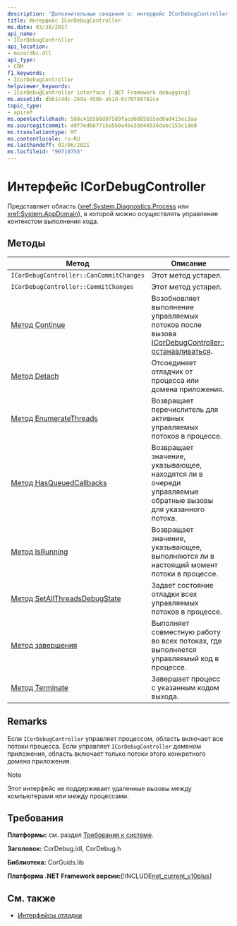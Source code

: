 ```yaml
---
description: 'Дополнительные сведения о: интерфейс ICorDebugController'
title: Интерфейс ICorDebugController
ms.date: 03/30/2017
api_name:
- ICorDebugController
api_location:
- mscordbi.dll
api_type:
- COM
f1_keywords:
- ICorDebugController
helpviewer_keywords:
- ICorDebugController interface [.NET Framework debugging]
ms.assetid: dbb1c4dc-269a-459b-ab1d-6c70788782ce
topic_type:
- apiref
ms.openlocfilehash: 588c41b5b8d87589facd6085655ed0ad415ec3aa
ms.sourcegitcommit: ddf7edb67715a5b9a45e3dd44536dabc153c1de0
ms.translationtype: MT
ms.contentlocale: ru-RU
ms.lasthandoff: 02/06/2021
ms.locfileid: "99710755"
---
```

# <a name="icordebugcontroller-interface"></a>Интерфейс ICorDebugController

Представляет область (<xref:System.Diagnostics.Process> или <xref:System.AppDomain>), в которой можно осуществлять управление контекстом выполнения кода.  
  
## <a name="methods"></a>Методы  
  
|Метод|Описание|  
|------------|-----------------|  
|`ICorDebugController::CanCommitChanges`|Этот метод устарел.|  
|`ICorDebugController::CommitChanges`|Этот метод устарел.|  
|[Метод Continue](icordebugcontroller-continue-method.md)|Возобновляет выполнение управляемых потоков после вызова [ICorDebugController:: останавливаться](icordebugcontroller-stop-method.md).|  
|[Метод Detach](icordebugcontroller-detach-method.md)|Отсоединяет отладчик от процесса или домена приложения.|  
|[Метод EnumerateThreads](icordebugcontroller-enumeratethreads-method.md)|Возвращает перечислитель для активных управляемых потоков в процессе.|  
|[Метод HasQueuedCallbacks](icordebugcontroller-hasqueuedcallbacks-method.md)|Возвращает значение, указывающее, находятся ли в очереди управляемые обратные вызовы для указанного потока.|  
|[Метод IsRunning](icordebugcontroller-isrunning-method.md)|Возвращает значение, указывающее, выполняются ли в настоящий момент потоки в процессе.|  
|[Метод SetAllThreadsDebugState](icordebugcontroller-setallthreadsdebugstate-method.md)|Задает состояние отладки всех управляемых потоков в процессе.|  
|[Метод завершения](icordebugcontroller-stop-method.md)|Выполняет совместную работу во всех потоках, где выполняется управляемый код в процессе.|  
|[Метод Terminate](icordebugcontroller-terminate-method.md)|Завершает процесс с указанным кодом выхода.|  
  
## <a name="remarks"></a>Remarks  

 Если `ICorDebugController` управляет процессом, область включает все потоки процесса. Если управляет `ICorDebugController` доменом приложения, область включает только потоки этого конкретного домена приложения.  
  
> [!NOTE]
> Этот интерфейс не поддерживает удаленные вызовы между компьютерами или между процессами.  
  
## <a name="requirements"></a>Требования  

 **Платформы:** см. раздел [Требования к системе](../../get-started/system-requirements.md).  
  
 **Заголовок:** CorDebug.idl, CorDebug.h  
  
 **Библиотека:** CorGuids.lib  
  
 **Платформа .NET Framework версии:**[!INCLUDE[net_current_v10plus](../../../../includes/net-current-v10plus-md.md)]  
  
## <a name="see-also"></a>См. также

- [Интерфейсы отладки](debugging-interfaces.md)
